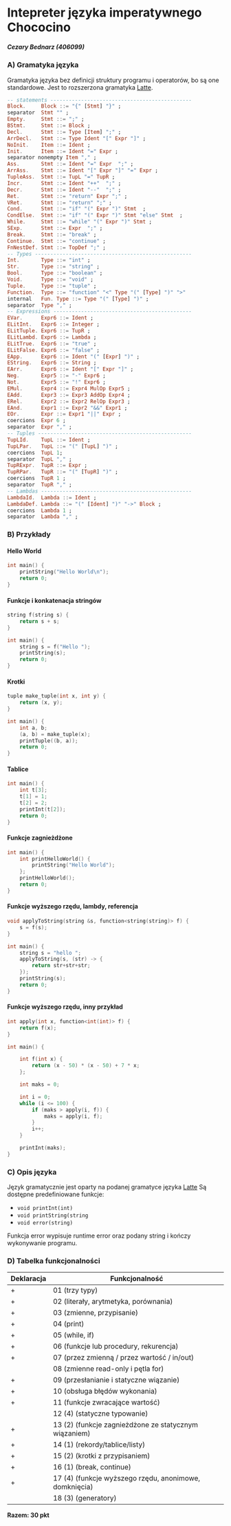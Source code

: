 # Intepreter języka imperatywnego Chococino
##### Cezary Bednarz (406099)

### A) Gramatyka języka
Gramatyka języka bez definicji struktury programu i operatorów, bo są one standardowe. Jest to rozszerzona gramatyka [Latte](https://www.mimuw.edu.pl/~ben/Zajecia/Mrj2020/Latte/).
```hs
-- statements ----------------------------------------------
Block.     Block ::= "{" [Stmt] "}" ;
separator  Stmt "" ;
Empty.     Stmt ::= ";" ;
BStmt.     Stmt ::= Block ;
Decl.      Stmt ::= Type [Item] ";" ;
ArrDecl.   Stmt ::= Type Ident "[" Expr "]" ;
NoInit.    Item ::= Ident ; 
Init.      Item ::= Ident "=" Expr ;
separator nonempty Item "," ;
Ass.       Stmt ::= Ident "=" Expr  ";" ;
ArrAss.    Stmt ::= Ident "[" Expr "]" "=" Expr ;
TupleAss.  Stmt ::= TupL "=" TupR ;
Incr.      Stmt ::= Ident "++"  ";" ;
Decr.      Stmt ::= Ident "--"  ";" ;
Ret.       Stmt ::= "return" Expr ";" ;
VRet.      Stmt ::= "return" ";" ;
Cond.      Stmt ::= "if" "(" Expr ")" Stmt  ;
CondElse.  Stmt ::= "if" "(" Expr ")" Stmt "else" Stmt  ;
While.     Stmt ::= "while" "(" Expr ")" Stmt ;
SExp.      Stmt ::= Expr  ";" ;
Break.     Stmt ::= "break" ;
Continue.  Stmt ::= "continue" ;
FnNestDef. Stmt ::= TopDef ";" ;
-- Types ---------------------------------------------------
Int.       Type ::= "int" ;
Str.       Type ::= "string" ;
Bool.      Type ::= "boolean" ;
Void.      Type ::= "void" ;
Tuple.     Type ::= "tuple" ;
Function.  Type ::= "function" "<" Type "(" [Type] ")" ">"
internal   Fun. Type ::= Type "(" [Type] ")" ;
separator  Type "," ;
-- Expressions ---------------------------------------------
EVar.      Expr6 ::= Ident ;
ELitInt.   Expr6 ::= Integer ;
ELitTuple. Expr6 ::= TupR ;
ELitLambd. Expr6 ::= Lambda ;
ELitTrue.  Expr6 ::= "true" ;
ELitFalse. Expr6 ::= "false" ;
EApp.      Expr6 ::= Ident "(" [Expr] ")" ;
EString.   Expr6 ::= String ;
EArr.      Expr6 ::= Ident "[" Expr "]" ;
Neg.       Expr5 ::= "-" Expr6 ;
Not.       Expr5 ::= "!" Expr6 ;
EMul.      Expr4 ::= Expr4 MulOp Expr5 ;
EAdd.      Expr3 ::= Expr3 AddOp Expr4 ;
ERel.      Expr2 ::= Expr2 RelOp Expr3 ;
EAnd.      Expr1 ::= Expr2 "&&" Expr1 ;
EOr.       Expr ::= Expr1 "||" Expr ;
coercions  Expr 6 ;
separator  Expr "," ;
-- Tuples --------------------------------------------------
TupLId.    TupL ::= Ident ;
TupLPar.   TupL ::= "(" [TupL] ")" ;
coercions  TupL 1;
separator  TupL "," ;
TupRExpr.  TupR ::= Expr ;
TupRPar.   TupR ::= "(" [TupR] ")" ;
coercions  TupR 1 ;
separator  TupR "," ;
-- Lambdas -------------------------------------------------
LambdaId.  Lambda ::= Ident ;
LambdaDef. Lambda ::= "(" [Ident] ")" "->" Block ;
coercions  Lambda 1 ;
separator  Lambda "," ;
```

### B) Przykłady 
#### Hello World 
```C
int main() {
    printString("Hello World\n");
    return 0;
}
```
#### Funkcje i konkatenacja stringów 
```C
string f(string s) {
    return s + s;
}

int main() {
    string s = f("Hello ");
    printString(s);
    return 0;
}
```
#### Krotki 
```C
tuple make_tuple(int x, int y) {
    return (x, y);
}

int main() {
    int a, b;
    (a, b) = make_tuple(x);
    printTuple((b, a));
    return 0;
}
```
#### Tablice 
```C
int main() {
    int t[3];
    t[1] = 1;
    t[2] = 2;
    printInt(t[2]);
    return 0;
}
```
#### Funkcje zagnieżdżone 
```C
int main() {
    int printHelloWorld() {
        printString("Hello World");
    };
    printHelloWorld();
    return 0;
}
```
#### Funkcje wyższego rzędu, lambdy, referencja 
``` C
void applyToString(string &s, function<string(string)> f) {
    s = f(s);
}

int main() {
    string s = "hello ";
    applyToString(s, (str) -> { 
        return str+str+str;
    });
    printString(s);
    return 0;
}
```
#### Funkcje wyższego rzędu, inny przykład
``` C
int apply(int x, function<int(int)> f) {
    return f(x);
}

int main() {

    int f(int x) {
        return (x - 50) * (x - 50) + 7 * x;
    };

    int maks = 0;

    int i = 0;
    while (i <= 100) {
        if (maks > apply(i, f)) {
            maks = apply(i, f);
        }
        i++;
    }

    printInt(maks);
}
```

### C) Opis języka
Język gramatycznie jest oparty na podanej gramatyce języka [Latte](https://www.mimuw.edu.pl/~ben/Zajecia/Mrj2020/Latte/)
Są dostępne predefiniowane funkcje:
 - `void printInt(int)`
 - `void printString(string`
 - `void error(string)`

Funkcja error wypisuje runtime error oraz podany string i kończy wykonywanie programu.


### D) Tabelka funkcjonalności

| Deklaracja | Funkcjonalność |
| ----------- | -------------- |
|+ |01 (trzy typy)
| + |02 (literały, arytmetyka, porównania)
|  + |03 (zmienne, przypisanie)
|  + |04 (print)
|  + |05 (while, if)
|  + |06 (funkcje lub procedury, rekurencja)
|  + |07 (przez zmienną / przez wartość / in/out)
|  |08 (zmienne read-only i pętla for)
|  + |09 (przesłanianie i statyczne wiązanie)
|  + |10 (obsługa błędów wykonania)
|  + |11 (funkcje zwracające wartość)
|  |12 (4) (statyczne typowanie)
|  + |13 (2) (funkcje zagnieżdżone ze statycznym wiązaniem)
|  + |14 (1) (rekordy/tablice/listy)
|  + |15 (2) (krotki z przypisaniem)
|  + |16 (1) (break, continue)
|  + |17 (4) (funkcje wyższego rzędu, anonimowe, domknięcia)
|  |18 (3) (generatory)
**Razem: 30 pkt**












